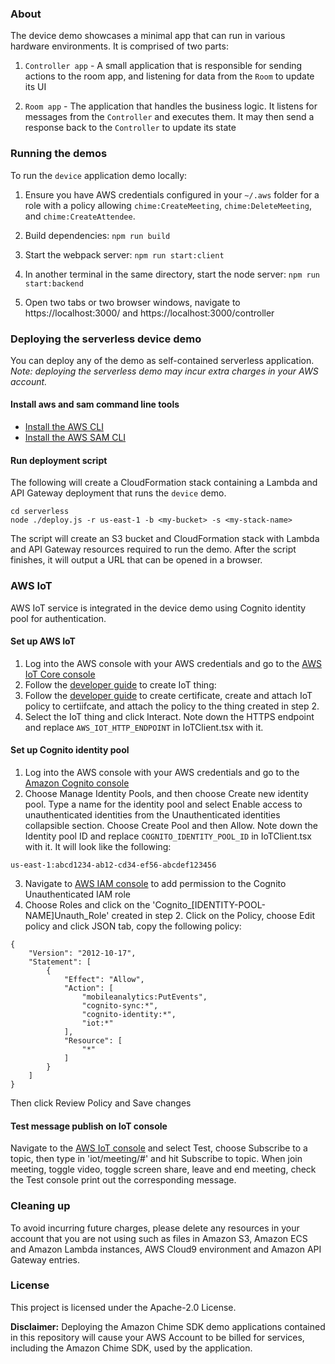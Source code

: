 ### About

The device demo showcases a minimal app that can run in various hardware environments. It is comprised of two parts:

1. `Controller app` - A small application that is responsible for sending actions to the room app, and listening for data from the `Room` to update its UI

2. `Room app` - The application that handles the business logic. It listens for messages from the `Controller` and executes them. It may then send a response back to the `Controller` to update its state

### Running the demos

To run the `device` application demo locally:

1. Ensure you have AWS credentials configured in your `~/.aws` folder for a role with a policy allowing `chime:CreateMeeting`, `chime:DeleteMeeting`, and `chime:CreateAttendee`.

2. Build dependencies: `npm run build`

3. Start the webpack server: `npm run start:client`

4. In another terminal in the same directory, start the node server: `npm run start:backend`

5. Open two tabs or two browser windows, navigate to https://localhost:3000/ and https://localhost:3000/controller

### Deploying the serverless device demo

You can deploy any of the demo as self-contained serverless application.
*Note: deploying the serverless demo may incur extra charges in your AWS account.*

#### Install aws and sam command line tools

* [Install the AWS CLI](https://docs.aws.amazon.com/cli/latest/userguide/install-cliv1.html)
* [Install the AWS SAM CLI](https://docs.aws.amazon.com/serverless-application-model/latest/developerguide/serverless-sam-cli-install.html)

#### Run deployment script

The following will create a CloudFormation stack containing a Lambda and
API Gateway deployment that runs the `device` demo.

```
cd serverless
node ./deploy.js -r us-east-1 -b <my-bucket> -s <my-stack-name>
```

The script will create an S3 bucket and CloudFormation stack
with Lambda and API Gateway resources required to run the demo. After the script
finishes, it will output a URL that can be opened in a browser.

### AWS IoT

AWS IoT service is integrated in the device demo using Cognito identity pool for authentication.

#### Set up AWS IoT

1. Log into the AWS console with your AWS credentials and go to the [AWS IoT Core console](https://us-east-1.console.aws.amazon.com/iot/home?region=us-east-1)
2. Follow the [developer guide](https://docs.aws.amazon.com/iot/latest/developerguide/create-aws-thing.html) to create IoT thing: 
3. Follow the [developer guide](https://docs.aws.amazon.com/iot/latest/developerguide/register-device.html) to create certificate, create and attach IoT policy to certiifcate, and attach the policy to the thing created in step 2.
4. Select the IoT thing and click Interact. Note down the HTTPS endpoint and replace `AWS_IOT_HTTP_ENDPOINT` in IoTClient.tsx with it.

#### Set up Cognito identity pool

1. Log into the AWS console with your AWS credentials and go to the [Amazon Cognito console](https://us-east-1.console.aws.amazon.com/cognito/home?region=us-east-1)
2. Choose Manage Identity Pools, and then choose Create new identity pool. Type a name for the identity pool and select Enable access to unauthenticated identities from the Unauthenticated identities collapsible section. Choose Create Pool and then Allow. Note down the Identity pool ID and replace `COGNITO_IDENTITY_POOL_ID` in IoTClient.tsx with it. It will look like the following:

```
us-east-1:abcd1234-ab12-cd34-ef56-abcdef123456
```

3. Navigate to [AWS IAM console](https://us-east-1.console.aws.amazon.com/iam/home?region=us-east-1) to add permission to the Cognito Unauthenticated IAM role
4. Choose Roles and click on the 'Cognito_[IDENTITY-POOL-NAME]Unauth_Role' created in step 2. Click on the Policy, choose Edit policy and click JSON tab, copy the following policy:

```
{
    "Version": "2012-10-17",
    "Statement": [
        {
            "Effect": "Allow",
            "Action": [
                "mobileanalytics:PutEvents",
                "cognito-sync:*",
                "cognito-identity:*",
                "iot:*"
            ],
            "Resource": [
                "*"
            ]
        }
    ]
}
```
Then click Review Policy and Save changes

#### Test message publish on IoT console

Navigate to the [AWS IoT console](https://console.aws.amazon.com/iot/home?region=us-east-1#/test) and select Test, choose Subscribe to a topic, then type in 'iot/meeting/#' and hit Subscribe to topic. When join meeting, toggle video, toggle screen share, leave and end meeting, check the Test console print out the corresponding message.

### Cleaning up
To avoid incurring future charges, please delete any resources in your account that you are not using such as files in Amazon S3, Amazon ECS and Amazon Lambda instances, AWS Cloud9 environment and Amazon API Gateway entries.

### License

This project is licensed under the Apache-2.0 License.

**Disclaimer:** Deploying the Amazon Chime SDK demo applications contained in this repository will cause your AWS Account to be billed for services, including the Amazon Chime SDK, used by the application.
